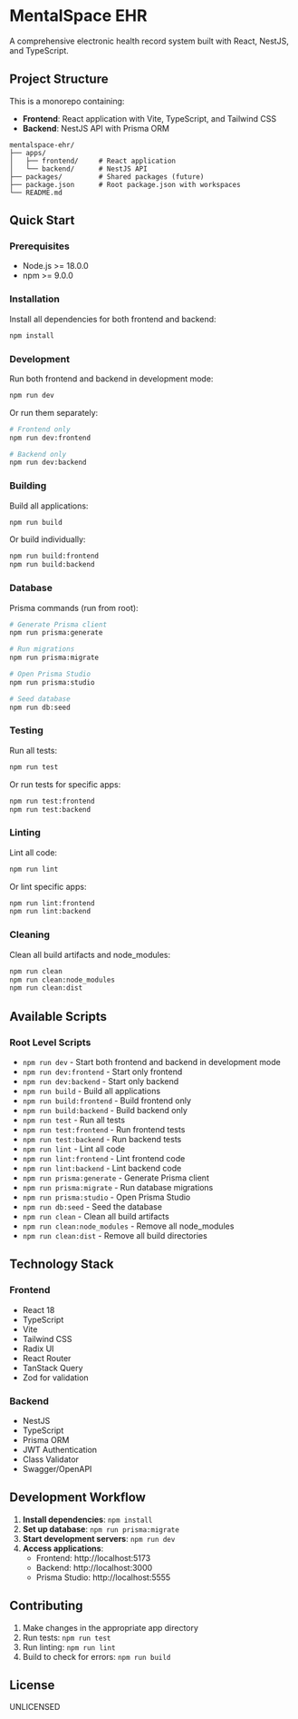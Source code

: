 # MentalSpace EHR

A comprehensive electronic health record system built with React, NestJS, and TypeScript.

## Project Structure

This is a monorepo containing:

- **Frontend**: React application with Vite, TypeScript, and Tailwind CSS
- **Backend**: NestJS API with Prisma ORM

```
mentalspace-ehr/
├── apps/
│   ├── frontend/     # React application
│   └── backend/      # NestJS API
├── packages/         # Shared packages (future)
├── package.json      # Root package.json with workspaces
└── README.md
```

## Quick Start

### Prerequisites

- Node.js >= 18.0.0
- npm >= 9.0.0

### Installation

Install all dependencies for both frontend and backend:

```bash
npm install
```

### Development

Run both frontend and backend in development mode:

```bash
npm run dev
```

Or run them separately:

```bash
# Frontend only
npm run dev:frontend

# Backend only
npm run dev:backend
```

### Building

Build all applications:

```bash
npm run build
```

Or build individually:

```bash
npm run build:frontend
npm run build:backend
```

### Database

Prisma commands (run from root):

```bash
# Generate Prisma client
npm run prisma:generate

# Run migrations
npm run prisma:migrate

# Open Prisma Studio
npm run prisma:studio

# Seed database
npm run db:seed
```

### Testing

Run all tests:

```bash
npm run test
```

Or run tests for specific apps:

```bash
npm run test:frontend
npm run test:backend
```

### Linting

Lint all code:

```bash
npm run lint
```

Or lint specific apps:

```bash
npm run lint:frontend
npm run lint:backend
```

### Cleaning

Clean all build artifacts and node_modules:

```bash
npm run clean
npm run clean:node_modules
npm run clean:dist
```

## Available Scripts

### Root Level Scripts

- `npm run dev` - Start both frontend and backend in development mode
- `npm run dev:frontend` - Start only frontend
- `npm run dev:backend` - Start only backend
- `npm run build` - Build all applications
- `npm run build:frontend` - Build frontend only
- `npm run build:backend` - Build backend only
- `npm run test` - Run all tests
- `npm run test:frontend` - Run frontend tests
- `npm run test:backend` - Run backend tests
- `npm run lint` - Lint all code
- `npm run lint:frontend` - Lint frontend code
- `npm run lint:backend` - Lint backend code
- `npm run prisma:generate` - Generate Prisma client
- `npm run prisma:migrate` - Run database migrations
- `npm run prisma:studio` - Open Prisma Studio
- `npm run db:seed` - Seed the database
- `npm run clean` - Clean all build artifacts
- `npm run clean:node_modules` - Remove all node_modules
- `npm run clean:dist` - Remove all build directories

## Technology Stack

### Frontend
- React 18
- TypeScript
- Vite
- Tailwind CSS
- Radix UI
- React Router
- TanStack Query
- Zod for validation

### Backend
- NestJS
- TypeScript
- Prisma ORM
- JWT Authentication
- Class Validator
- Swagger/OpenAPI

## Development Workflow

1. **Install dependencies**: `npm install`
2. **Set up database**: `npm run prisma:migrate`
3. **Start development servers**: `npm run dev`
4. **Access applications**:
   - Frontend: http://localhost:5173
   - Backend: http://localhost:3000
   - Prisma Studio: http://localhost:5555

## Contributing

1. Make changes in the appropriate app directory
2. Run tests: `npm run test`
3. Run linting: `npm run lint`
4. Build to check for errors: `npm run build`

## License

UNLICENSED 